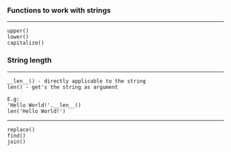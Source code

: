 

### Functions to work with strings
---

```
upper()
lower()
capitalize()
```

### String length
---

```
__len__() - directly applicable to the string
len() - get's the string as argument

E.g: 
'Hello World!'.__len__()
len('Hello World!')
```

---

```
replace()
find()
join()
```

